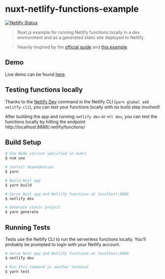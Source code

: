 # nuxt-netlify-functions-example

[![Netlify Status](https://api.netlify.com/api/v1/badges/ae375e95-eb24-46ed-95d3-a8591add95bc/deploy-status)](https://app.netlify.com/sites/nuxt-netlify-functions-example/deploys)

> Nuxt.js example for running Netlify functions locally in a dev environment and as a generated static site deployed to Netlify.

> Heavily inspired by the [official guide](https://functions-playground.netlify.com/) and [this example](https://github.com/stefanjudis/service-party).

## Demo

Live demo can be found [here](https://nuxt-netlify-functions-example.netlify.com/).

## Testing functions locally

Thanks to the [Netlify Dev](https://www.netlify.com/products/dev/) command in the Netlify CLI (`yarn global add nelitfy-cli`), you can test your functions locally with no build step involved!

After building the app and running `netlify dev` or `ntl dev`, you can test the functions locally by hitting the endpoint http://localhost:8888/.netlify/functions/<function-name>

## Build Setup

```bash
# Use Node version specified in nvmrc
$ nvm use

# Install dependencies
$ yarn

# Build Nuxt app
$ yarn build

# Serve Nuxt app and Netlify functions at localhost:8888
$ netlify dev

# Generate static project
$ yarn generate
```

## Running Tests

Tests use the Netlify CLI to run the serverless functions locally. You'll probably be prompted to login with your Netlify account.

```bash
# Serve Nuxt app and Netlify functions at localhost:8888
$ netlify dev

# Run this command in another terminal
$ yarn test
```
